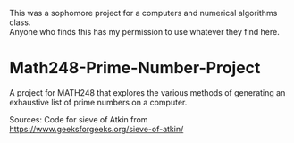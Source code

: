 This was a sophomore project for a computers and numerical algorithms class.  
Anyone who finds this has my permission to use whatever they find here.

# Math248-Prime-Number-Project
A project for MATH248 that explores the various methods of generating an exhaustive list of prime numbers on a computer.

Sources: 
  Code for sieve of Atkin from https://www.geeksforgeeks.org/sieve-of-atkin/
